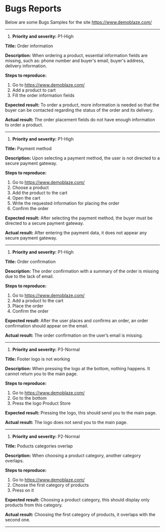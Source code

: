 # Bugs Reports
Below are some Bugs Samples for the site https://www.demoblaze.com/

--------------------------------------

1. **Priority and severity:**
P1-High

**Title:**
Order information

**Description:**
When ordering a product, essential information fields are missing, such as: phone number and buyer's email, buyer's address, delivery information.

**Steps to reproduce:**
1. Go to https://www.demoblaze.com/
2. Add a product to cart
3. Fill the order information fields

**Expected result:**
To order a product, more information is needed so that the buyer can be contacted regarding the status of the order and its delivery.

**Actual result:**
The order placement fields do not have enough information to order a product.

----------------------------

1. **Priority and severity:**
P1-High

**Title:**
Payment method

**Description:**
Upon selecting a payment method, the user is not directed to a secure payment gateway.

**Steps to reproduce:** 
1. Go to https://www.demoblaze.com/
2. Choose a product
3. Add the product to the cart
4. Open the cart
5. Write the requested information for placing the order
6. Confirm the order

**Expected result:**
After selecting the payment method, the buyer must be directed to a secure payment gateway.

**Actual result:**
After entering the payment data, it does not appear any secure payment gateway.

----------------------

1. **Priority and severity:**
P1-High

**Title:**
Order confirmation

**Description:**
The order confirmation with a summary of the order is missing due to the lack of email.

**Steps to reproduce:**
1. Go to https://www.demoblaze.com/
2. Add a product to the cart
3. Place the order
4. Confirm the order

**Expected result:**
After the user places and confirms an order, an order confirmation should appear on the email.

**Actual result:**
The order confirmation on the user’s email is missing.

----------------------------------

1. **Priority and severity:**
P3-Normal

**Title:**
Footer logo is not working

**Description:**
When pressing the logo at the bottom, nothing happens. It cannot return you to the main page.

**Steps to reproduce:**
1. Go to https://www.demoblaze.com/
2. Go to the bottom 
3. Press the logo Product Store

**Expected result:**
Pressing the logo, this should send you to the main page.

**Actual result:**
The logo does not send you to the main page.

-----------------------------------------

1. **Priority and severity:**
P2-Normal

**Title:**
Poducts categories overlap

**Description:**
When choosing a product category, another category overlaps.

**Steps to reproduce:** 
1. Go to https://www.demoblaze.com/
2. Choose the first category of products
3. Press on it

**Expected result:**
Choosing a product category, this should display only products from this category. 

**Actual result:** 
Choosing the first category of products, it overlaps with the second one.

---------------------------------------
